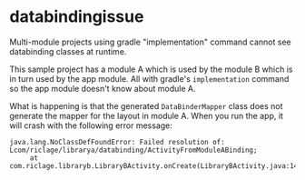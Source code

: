 # databindingissue

Multi-module projects using gradle "implementation" command cannot see databinding classes at runtime.

This sample project has a module A which is used by the module B which is in turn used by the app module. 
All with gradle's `implementation` command so the app module doesn't know about module A. 

What is happening is that the generated `DataBinderMapper` class does not generate the mapper for the layout in module A. When you run the app, it will crash with the following error message:

```
java.lang.NoClassDefFoundError: Failed resolution of: Lcom/riclage/librarya/databinding/ActivityFromModuleABinding;
     at com.riclage.libraryb.LibraryBActivity.onCreate(LibraryBActivity.java:14)
```

